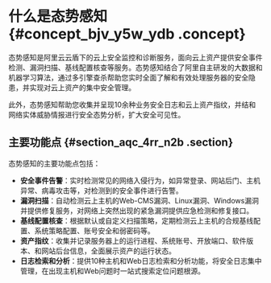 # 什么是态势感知 {#concept_bjv_y5w_ydb .concept}

态势感知是阿里云云盾下的云上安全监控和诊断服务，面向云上资产提供安全事件检测、漏洞扫描、基线配置核查等服务。态势感知结合了阿里自主研发的大数据和机器学习算法，通过多引擎查杀帮助您实时全面了解和有效处理服务器的安全隐患，并实现对云上资产的集中安全管理。

此外，态势感知帮助您收集并呈现10余种业务安全日志和云上资产指纹，并结和网络实体威胁情报进行安全态势分析，扩大安全可见性。

## 主要功能点 {#section_aqc_4rr_n2b .section}

态势感知的主要功能点包括：

-   **安全事件告警**：实时检测常见的网络入侵行为，如异常登录、网站后门、主机异常、病毒攻击等，对检测到的安全事件进行告警。
-   **漏洞扫描**：自动检测云上主机的Web-CMS漏洞、Linux漏洞、Windows漏洞并提供修复服务，对网络上突然出现的紧急漏洞提供应急检测和修复接口。
-   **基线配置核查**：根据默认或自定义扫描策略，定期检测云上主机的合规基线配置、系统策略配置、账号安全和弱密码等。
-   **资产指纹**：收集并记录服务器上的运行进程、系统账号、开放端口、软件版本、和网站后台信息，全面展示资产的运行状态。
-   **日志检索和分析**：提供10种主机和Web日志检索和分析功能，将安全日志集中管理，在出现主机和Web问题时一站式搜索定位问题根源。

